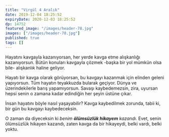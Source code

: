 ```yaml
---
title: "Virgül 4 Aralık"
date: 2019-12-04 18:25:52
expiryDate: 2020-12-03 18:25:52
dp: 14752
featured_image: "/images/header-78.jpg"
images: ["/images/header-78.jpg"]
published: true
tags: []
---
```





Hayatını kavgayla kazanıyorsan, her yerde kavga etme alışkanlığı kazanıyorsun. Bütün konuları kavgayla çözmek -başka bir yol mümkün olsa bile- alışkanlık haline geliyor. 

Hayatı bir kavga olarak görüyorsan, bu kavgayı kazanmak için elinden geleni yapıyorsun. Tüm hayatın teyakkuzda bularak geçiyor. Dünya ve üzerindekilerle barış yapamıyorsun. Savaşı kaybedemezsin, zira, uyursan hepsi senin o zamana kadar edindiğin her şeyin üstüne çıkar. 

İnsan hayatını böyle nasıl yaşayabilir? Kavga kaybedilmek zorunda, tabii ki, bir gün bu kavgayı kaybedeceksin. 

O zaman da diyeceksin ki _benim **ölümsüzlük hikayem** kazandı_. Evet, senin ölümsüzlük hikayen kazandı, zaten kavga da bir hikayeydi, belki vardı, belki yoktu. 

